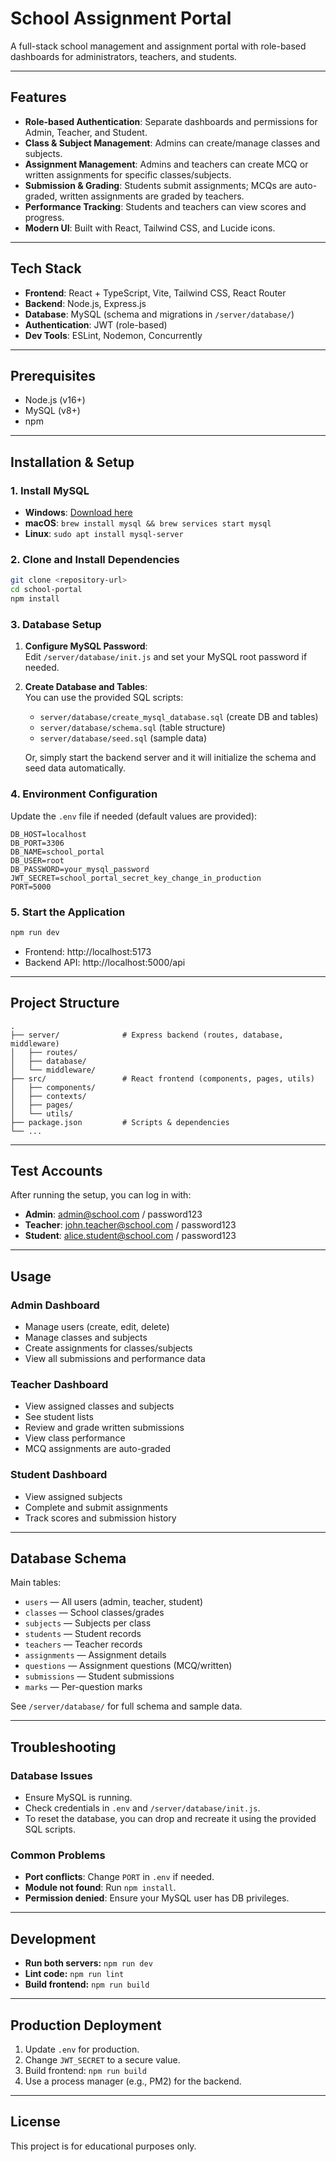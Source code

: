 # School Assignment Portal

A full-stack school management and assignment portal with role-based dashboards for administrators, teachers, and students.

---

## Features

- **Role-based Authentication**: Separate dashboards and permissions for Admin, Teacher, and Student.
- **Class & Subject Management**: Admins can create/manage classes and subjects.
- **Assignment Management**: Admins and teachers can create MCQ or written assignments for specific classes/subjects.
- **Submission & Grading**: Students submit assignments; MCQs are auto-graded, written assignments are graded by teachers.
- **Performance Tracking**: Students and teachers can view scores and progress.
- **Modern UI**: Built with React, Tailwind CSS, and Lucide icons.

---

## Tech Stack

- **Frontend**: React + TypeScript, Vite, Tailwind CSS, React Router
- **Backend**: Node.js, Express.js
- **Database**: MySQL (schema and migrations in `/server/database/`)
- **Authentication**: JWT (role-based)
- **Dev Tools**: ESLint, Nodemon, Concurrently

---

## Prerequisites

- Node.js (v16+)
- MySQL (v8+)
- npm

---

## Installation & Setup

### 1. Install MySQL

- **Windows**: [Download here](https://dev.mysql.com/downloads/installer/)
- **macOS**: `brew install mysql && brew services start mysql`
- **Linux**: `sudo apt install mysql-server`

### 2. Clone and Install Dependencies

```sh
git clone <repository-url>
cd school-portal
npm install
```

### 3. Database Setup

1. **Configure MySQL Password**:  
   Edit `/server/database/init.js` and set your MySQL root password if needed.

2. **Create Database and Tables**:  
   You can use the provided SQL scripts:

   - `server/database/create_mysql_database.sql` (create DB and tables)
   - `server/database/schema.sql` (table structure)
   - `server/database/seed.sql` (sample data)

   Or, simply start the backend server and it will initialize the schema and seed data automatically.

### 4. Environment Configuration

Update the `.env` file if needed (default values are provided):

```env
DB_HOST=localhost
DB_PORT=3306
DB_NAME=school_portal
DB_USER=root
DB_PASSWORD=your_mysql_password
JWT_SECRET=school_portal_secret_key_change_in_production
PORT=5000
```

### 5. Start the Application

```sh
npm run dev
```

- Frontend: http://localhost:5173
- Backend API: http://localhost:5000/api

---

## Project Structure

```
.
├── server/              # Express backend (routes, database, middleware)
│   ├── routes/
│   ├── database/
│   └── middleware/
├── src/                 # React frontend (components, pages, utils)
│   ├── components/
│   ├── contexts/
│   ├── pages/
│   └── utils/
├── package.json         # Scripts & dependencies
└── ...
```

---

## Test Accounts

After running the setup, you can log in with:

- **Admin**: admin@school.com / password123
- **Teacher**: john.teacher@school.com / password123
- **Student**: alice.student@school.com / password123

---

## Usage

### Admin Dashboard
- Manage users (create, edit, delete)
- Manage classes and subjects
- Create assignments for classes/subjects
- View all submissions and performance data

### Teacher Dashboard
- View assigned classes and subjects
- See student lists
- Review and grade written submissions
- View class performance
- MCQ assignments are auto-graded

### Student Dashboard
- View assigned subjects
- Complete and submit assignments
- Track scores and submission history

---

## Database Schema

Main tables:

- `users` — All users (admin, teacher, student)
- `classes` — School classes/grades
- `subjects` — Subjects per class
- `students` — Student records
- `teachers` — Teacher records
- `assignments` — Assignment details
- `questions` — Assignment questions (MCQ/written)
- `submissions` — Student submissions
- `marks` — Per-question marks

See `/server/database/` for full schema and sample data.

---

## Troubleshooting

### Database Issues

- Ensure MySQL is running.
- Check credentials in `.env` and `/server/database/init.js`.
- To reset the database, you can drop and recreate it using the provided SQL scripts.

### Common Problems

- **Port conflicts**: Change `PORT` in `.env` if needed.
- **Module not found**: Run `npm install`.
- **Permission denied**: Ensure your MySQL user has DB privileges.

---

## Development

- **Run both servers:** `npm run dev`
- **Lint code:** `npm run lint`
- **Build frontend:** `npm run build`

---

## Production Deployment

1. Update `.env` for production.
2. Change `JWT_SECRET` to a secure value.
3. Build frontend: `npm run build`
4. Use a process manager (e.g., PM2) for the backend.

---

## License

This project is for educational purposes only.